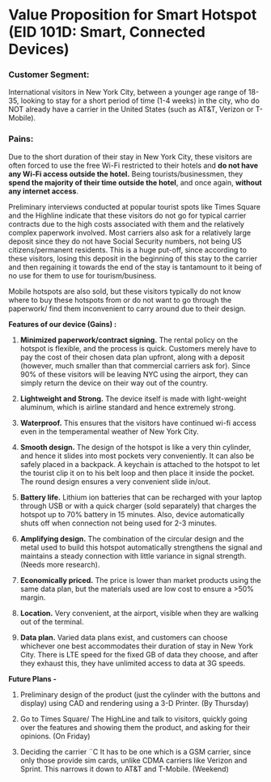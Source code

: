 # Value Proposition for Smart Hotspot (EID 101D: Smart, Connected Devices)

<h3>Customer Segment:</h3> 

International visitors in New York City, between a younger age range of 18-35, looking to stay for a short period of time (1-4 weeks) in the city, who do NOT already have a carrier in the United States (such as AT&T, Verizon or T-Mobile). 

<h3>Pains:</h3> 

Due to the short duration of their stay in New York City, these visitors are often forced to use the free Wi-Fi restricted to their hotels and <b>do not have any Wi-Fi access outside the hotel.</b> Being tourists/businessmen, they <b>spend the majority of their time outside the hotel</b>, and once again, <b>without any internet access</b>. 

Preliminary interviews conducted at popular tourist spots like Times Square and the Highline indicate that these visitors do not go for typical carrier contracts due to the high costs associated with them and the relatively complex paperwork involved. Most carriers also ask for a relatively large deposit since they do not have Social Security numbers, not being US citizens/permanent residents. This is a huge put-off, since according to these visitors, losing this deposit in the beginning of this stay to the carrier and then regaining it towards the end of the stay is tantamount to it being of no use for them to use for tourism/business. 

Mobile hotspots are also sold, but these visitors typically do not know where to buy these hotspots from or do not want to go through the paperwork/ find them inconvenient to carry around due to their design. 

<b>Features of our device (Gains) : </b>

1)	<b>Minimized paperwork/contract signing.</b> The rental policy on the hotspot is flexible, and the process is quick. Customers merely have to pay the cost of their chosen data plan upfront, along with a deposit (however, much smaller than that commercial carriers ask for). Since 90% of these visitors will be leaving NYC using the airport, they can simply return the device on their way out of the country. 

2)	<b>Lightweight and Strong.</b> The device itself is made with light-weight aluminum, which is airline standard and hence extremely strong. 

3)	<b>Waterproof.</b> This ensures that the visitors have continued wi-fi access even in the temperamental weather of New York City. 

4)	<b>Smooth design.</b> The design of the hotspot is like a very thin cylinder, and hence it slides into most pockets very conveniently. It can also be safely placed in a backpack. A keychain is attached to the hotspot to let the tourist clip it on to his belt loop and then place it inside the pocket. The round design ensures a very convenient slide in/out. 

5)	<b>Battery life.</b> Lithium ion batteries that can be recharged with your laptop through USB or with a quick charger (sold separately) that charges the hotspot up to 70% battery in 15 minutes. Also, device automatically shuts off when connection not being used for 2-3 minutes. 

6)	<b>Amplifying design.</b> The combination of the circular design and the metal used to build this hotspot automatically strengthens the signal and maintains a steady connection with little variance in signal strength. (Needs more research).

7)	<b>Economically priced.</b> The price is lower than market products using the same data plan, but the materials used are low cost to ensure a >50% margin. 

8)	<b>Location.</b> Very convenient, at the airport, visible when they are walking out of the terminal. 

9)	<b>Data plan.</b> Varied data plans exist, and customers can choose whichever one best accommodates their duration of stay in New York City. There is LTE speed for the fixed GB of data they choose, and after they exhaust this, they have unlimited access to data at 3G speeds. 

<b>Future Plans - </b>

1)	Preliminary design of the product (just the cylinder with the buttons and display) using CAD and rendering using a 3-D Printer. (By Thursday) 

2)	Go to Times Square/ The HighLine and talk to visitors, quickly going over the features and showing them the product, and asking for their opinions. (On Friday) 

3)	Deciding the carrier ¨C It has to be one which is a GSM carrier, since only those provide sim cards, unlike CDMA carriers like Verizon and Sprint. This narrows it down to AT&T and T-Mobile. (Weekend) 
